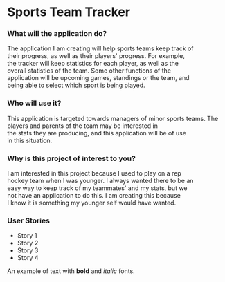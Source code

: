 # Sports Team Tracker

### What will the application do?

The application I am creating will help sports teams keep track of  
their progress, as well as their players' progress. For example,  
the tracker will keep statistics for each player, as well as the  
overall statistics of the team. Some other functions of the  
application will be upcoming games, standings or the team, and   
being able to select which sport is being played.

### Who will use it?

This application is targeted towards managers of minor sports
teams. The players and parents of the team may be interested in   
the stats they are producing, and this application will be of use  
in this situation.

### Why is this project of interest to you?

I am interested in this project because I used to play on a rep  
hockey team when I was younger. I always wanted there to be an   
easy way to keep track of my teammates' and my stats, but we  
not have an application to do this. I am creating this because  
I know it is something my younger self would have wanted.

### User Stories
- Story 1
- Story 2
- Story 3
- Story 4

An example of text with **bold** and *italic* fonts.  

